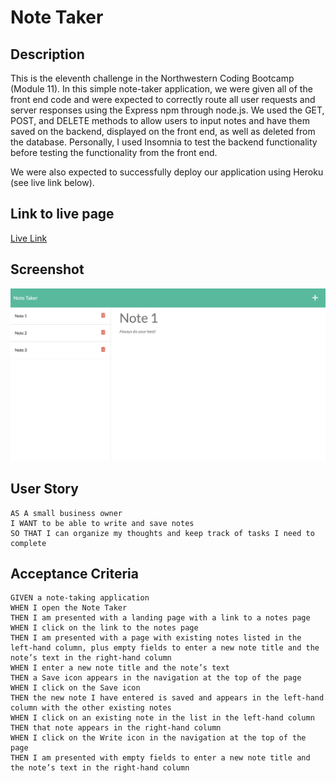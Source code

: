 # Note Taker

## Description
This is the eleventh challenge in the Northwestern Coding Bootcamp (Module 11). In this simple note-taker application, we were given all of the front end code and were expected to correctly route all user requests and server responses using the Express npm through node.js. We used the GET, POST, and DELETE methods to allow users to input notes and have them saved on the backend, displayed on the front end, as well as deleted from the database. Personally, I used Insomnia to test the backend functionality before testing the functionality from the front end.

We were also expected to successfully deploy our application using Heroku (see live link below).

## Link to live page
[Live Link](https://radiant-savannah-46901.herokuapp.com/)

## Screenshot
![Webpage Screenshot](./public/assets/images/note-taker-challenge-11-screenshot.png)

## User Story
```
AS A small business owner
I WANT to be able to write and save notes
SO THAT I can organize my thoughts and keep track of tasks I need to complete
```


## Acceptance Criteria
```
GIVEN a note-taking application
WHEN I open the Note Taker
THEN I am presented with a landing page with a link to a notes page
WHEN I click on the link to the notes page
THEN I am presented with a page with existing notes listed in the left-hand column, plus empty fields to enter a new note title and the note’s text in the right-hand column
WHEN I enter a new note title and the note’s text
THEN a Save icon appears in the navigation at the top of the page
WHEN I click on the Save icon
THEN the new note I have entered is saved and appears in the left-hand column with the other existing notes
WHEN I click on an existing note in the list in the left-hand column
THEN that note appears in the right-hand column
WHEN I click on the Write icon in the navigation at the top of the page
THEN I am presented with empty fields to enter a new note title and the note’s text in the right-hand column
```
